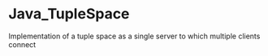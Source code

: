 # Java_TupleSpace
Implementation of a tuple space as a single server to which multiple clients connect
